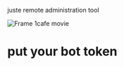 juste remote administration tool

![Frame 1cafe movie](https://media.discordapp.net/attachments/807373854188109844/811354479584084028/unknown.png)
# put your bot  token 
